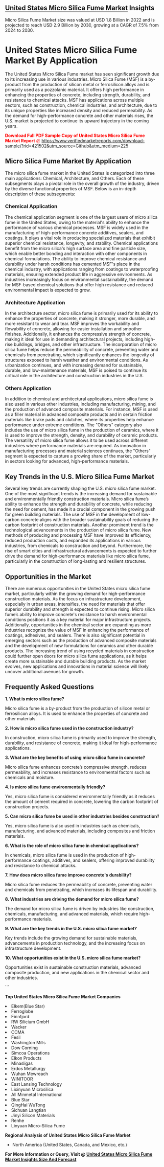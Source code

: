 <h2><a href="https://www.verifiedmarketreports.com/download-sample/?rid=421502&amp;utm_source=Github&amp;utm_medium=225" target="_blank">United States Micro Silica Fume Market</a> Insights</h2><p>Micro Silica Fume Market size was valued at USD 1.8 Billion in 2022 and is projected to reach USD 2.9 Billion by 2030, growing at a CAGR of 7.5% from 2024 to 2030.</p><p> <h1>United States Micro Silica Fume Market By Application</h1> <p>The United States Micro Silica Fume market has seen significant growth due to its increasing use in various industries. Micro Silica Fume (MSF) is a by-product from the production of silicon metal or ferrosilicon alloys and is primarily used as a pozzolanic material. It offers high performance in enhancing the properties of concrete, including strength, durability, and resistance to chemical attacks. MSF has applications across multiple sectors, such as construction, chemical industries, and architecture, due to its unique properties like increased density and reduced permeability. As the demand for high-performance concrete and other materials rises, the U.S. market is projected to continue its upward trajectory in the coming years. <p><span class=""><span style="color: #ff0000;"><strong>Download Full PDF Sample Copy of United States Micro Silica Fume Market Report</strong> @ </span><a href="https://www.verifiedmarketreports.com/download-sample/?rid=421502&amp;utm_source=Github&amp;utm_medium=225" target="_blank">https://www.verifiedmarketreports.com/download-sample/?rid=421502&amp;utm_source=Github&amp;utm_medium=225</a></span></p></p> <h2>Micro Silica Fume Market By Application</h2> <p>The micro silica fume market in the United States is categorized into three main applications: Chemical, Architecture, and Others. Each of these subsegments plays a pivotal role in the overall growth of the industry, driven by the diverse functional properties of MSF. Below is an in-depth description of these subsegments:</p> <h3>Chemical Application</h3> <p>The chemical application segment is one of the largest users of micro silica fume in the United States, owing to the material's ability to enhance the performance of various chemical processes. MSF is widely used in the manufacturing of high-performance concrete additives, sealers, and coatings. It plays a vital role in producing specialized materials that exhibit superior chemical resistance, longevity, and stability. Chemical applications benefit from the micro silica's high surface area and fine particle size, which enable better bonding and interaction with other components in chemical formulations. The ability to improve chemical resistance and durability under harsh conditions has cemented MSF's place in the chemical industry, with applications ranging from coatings to waterproofing materials, ensuring extended product life in aggressive environments. As industries increasingly focus on environmental sustainability, the demand for MSF-based chemical solutions that offer high resistance and reduced environmental impact is expected to grow. <h3>Architecture Application</h3> <p>In the architecture sector, micro silica fume is primarily used for its ability to enhance the properties of concrete, making it stronger, more durable, and more resistant to wear and tear. MSF improves the workability and flowability of concrete, allowing for easier installation and smoother finishes. Additionally, it enhances the compressive strength of concrete, making it ideal for use in demanding architectural projects, including high-rise buildings, bridges, and other infrastructure. The incorporation of micro silica fume helps reduce the permeability of concrete, preventing water and chemicals from penetrating, which significantly enhances the longevity of structures exposed to harsh weather and environmental conditions. As urbanization continues, and with increasing demand for sustainable, durable, and low-maintenance materials, MSF is poised to continue its critical role in the architecture and construction industries in the U.S. <h3>Others Application</h3> <p>In addition to chemical and architectural applications, micro silica fume is also used in various other industries, including manufacturing, mining, and the production of advanced composite materials. For instance, MSF is used as a filler material in advanced composite products and in certain friction materials like brake pads and clutches, where its properties help enhance performance under extreme conditions. The "Others" category also includes the use of micro silica fume in the production of ceramics, where it is used to improve the strength, density, and durability of ceramic products. The versatility of micro silica fume allows it to be used across different industries where performance materials are required. As innovation in manufacturing processes and material sciences continues, the "Others" segment is expected to capture a growing share of the market, particularly in sectors looking for advanced, high-performance materials. <h2>Key Trends in the U.S. Micro Silica Fume Market</h2> <p>Several key trends are currently shaping the U.S. micro silica fume market. One of the most significant trends is the increasing demand for sustainable and environmentally friendly construction materials. Micro silica fume’s ability to enhance the strength and durability of concrete, while reducing the need for cement, has made it a crucial component in the growing push for green building materials. The use of MSF in the development of low-carbon concrete aligns with the broader sustainability goals of reducing the carbon footprint of construction materials. Another prominent trend is the technological advancements in the production of micro silica fume. New methods of producing and processing MSF have improved its efficiency, reduced production costs, and expanded its applications in various industries, from chemicals to construction and beyond. Furthermore, the rise of smart cities and infrastructural advancements is expected to further drive the demand for high-performance materials like micro silica fume, particularly in the construction of long-lasting and resilient structures. <h2>Opportunities in the Market</h2> <p>There are numerous opportunities in the United States micro silica fume market, particularly within the growing demand for high-performance construction materials. As the focus on infrastructure development, especially in urban areas, intensifies, the need for materials that offer superior durability and strength is expected to continue rising. Micro silica fume’s ability to improve concrete's resistance to harsh environmental conditions positions it as a key material for major infrastructure projects. Additionally, opportunities in the chemical sector are expanding as more industries recognize the value of MSF in enhancing the performance of coatings, adhesives, and sealers. There is also significant potential in emerging sectors such as the production of advanced composite materials and the development of new formulations for ceramics and other durable products. The increasing trend of using recycled materials in construction could further open doors for micro silica fume applications, as it helps create more sustainable and durable building products. As the market evolves, new applications and innovations in material science will likely uncover additional avenues for growth. <h2>Frequently Asked Questions</h2> <p><strong>1. What is micro silica fume?</strong></p> <p>Micro silica fume is a by-product from the production of silicon metal or ferrosilicon alloys. It is used to enhance the properties of concrete and other materials.</p> <p><strong>2. How is micro silica fume used in the construction industry?</strong></p> <p>In construction, micro silica fume is primarily used to improve the strength, durability, and resistance of concrete, making it ideal for high-performance applications.</p> <p><strong>3. What are the key benefits of using micro silica fume in concrete?</strong></p> <p>Micro silica fume enhances concrete’s compressive strength, reduces permeability, and increases resistance to environmental factors such as chemicals and moisture.</p> <p><strong>4. Is micro silica fume environmentally friendly?</strong></p> <p>Yes, micro silica fume is considered environmentally friendly as it reduces the amount of cement required in concrete, lowering the carbon footprint of construction projects.</p> <p><strong>5. Can micro silica fume be used in other industries besides construction?</strong></p> <p>Yes, micro silica fume is also used in industries such as chemicals, manufacturing, and advanced materials, including composites and friction materials.</p> <p><strong>6. What is the role of micro silica fume in chemical applications?</strong></p> <p>In chemicals, micro silica fume is used in the production of high-performance coatings, additives, and sealers, offering improved durability and resistance to chemical attacks.</p> <p><strong>7. How does micro silica fume improve concrete's durability?</strong></p> <p>Micro silica fume reduces the permeability of concrete, preventing water and chemicals from penetrating, which increases its lifespan and durability.</p> <p><strong>8. What industries are driving the demand for micro silica fume?</strong></p> <p>The demand for micro silica fume is driven by industries like construction, chemicals, manufacturing, and advanced materials, which require high-performance materials.</p> <p><strong>9. What are the key trends in the U.S. micro silica fume market?</strong></p> <p>Key trends include the growing demand for sustainable materials, advancements in production technology, and the increasing focus on infrastructure development.</p> <p><strong>10. What opportunities exist in the U.S. micro silica fume market?</strong></p> <p>Opportunities exist in sustainable construction materials, advanced composite production, and new applications in the chemical sector and other industries.</p> ```</p><p><strong>Top United States Micro Silica Fume Market Companies</strong></p><div data-test-id=""><p><li>Elkem(Blue Star)</li><li> Ferroglobe</li><li> Finnfjord</li><li> RW Silicium GmbH</li><li> Wacker</li><li> CCMA</li><li> Fesil</li><li> Washington Mills</li><li> Dow Corning</li><li> Simcoa Operations</li><li> Elkon Products</li><li> Minasligas</li><li> Erdos Metallurgy</li><li> Wuhan Mewreach</li><li> WINITOOR</li><li> East Lansing Technology</li><li> Lixinyuan Microsilica</li><li> All Minmetal International</li><li> Blue Star</li><li> QingHai WuTong</li><li> Sichuan Langtian</li><li> Jinyi Silicon Materials</li><li> Renhe</li><li> Linyuan Micro-Silica Fume</li></p><div><strong>Regional Analysis of&nbsp;United States Micro Silica Fume Market</strong></div><ul><li dir="ltr"><p dir="ltr">North America&nbsp;(United States, Canada, and Mexico, etc.)</p></li></ul><p><strong>For More Information or Query, Visit @&nbsp;</strong><strong><a href="https://www.verifiedmarketreports.com/product/micro-silica-fume-market/?utm_source=Github&amp;utm_medium=225" target="_blank">United States Micro Silica Fume Market Insights Size And Forecast</a></strong></p></div>
